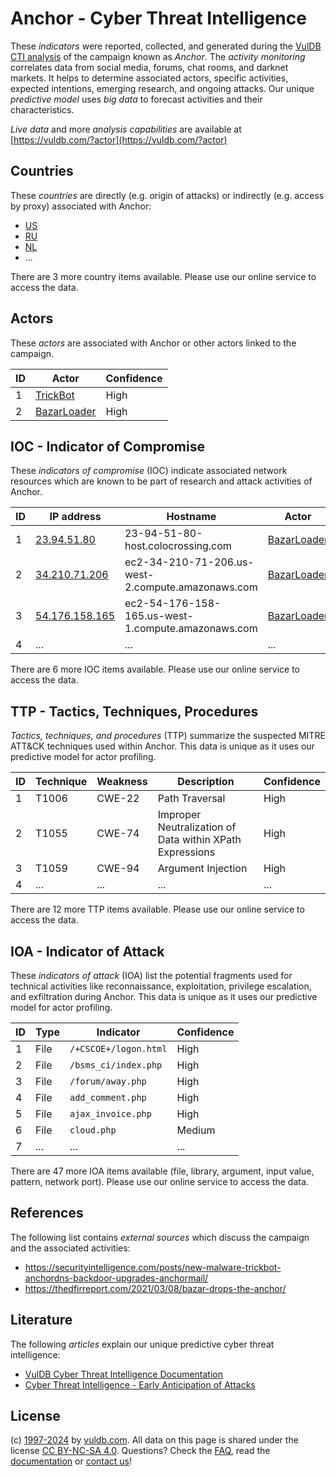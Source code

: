# Anchor - Cyber Threat Intelligence

These _indicators_ were reported, collected, and generated during the [VulDB CTI analysis](https://vuldb.com/?kb.cti) of the campaign known as _Anchor_. The _activity monitoring_ correlates data from social media, forums, chat rooms, and darknet markets. It helps to determine associated actors, specific activities, expected intentions, emerging research, and ongoing attacks. Our unique _predictive model_ uses _big data_ to forecast activities and their characteristics.

_Live data_ and more _analysis capabilities_ are available at [https://vuldb.com/?actor](https://vuldb.com/?actor)

## Countries

These _countries_ are directly (e.g. origin of attacks) or indirectly (e.g. access by proxy) associated with Anchor:

* [US](https://vuldb.com/?country.us)
* [RU](https://vuldb.com/?country.ru)
* [NL](https://vuldb.com/?country.nl)
* ...

There are 3 more country items available. Please use our online service to access the data.

## Actors

These _actors_ are associated with Anchor or other actors linked to the campaign.

ID | Actor | Confidence
-- | ----- | ----------
1 | [TrickBot](https://vuldb.com/?actor.trickbot) | High
2 | [BazarLoader](https://vuldb.com/?actor.bazarloader) | High

## IOC - Indicator of Compromise

These _indicators of compromise_ (IOC) indicate associated network resources which are known to be part of research and attack activities of Anchor.

ID | IP address | Hostname | Actor | Confidence
-- | ---------- | -------- | ----- | ----------
1 | [23.94.51.80](https://vuldb.com/?ip.23.94.51.80) | 23-94-51-80-host.colocrossing.com | [BazarLoader](https://vuldb.com/?actor.bazarloader) | High
2 | [34.210.71.206](https://vuldb.com/?ip.34.210.71.206) | ec2-34-210-71-206.us-west-2.compute.amazonaws.com | [BazarLoader](https://vuldb.com/?actor.bazarloader) | Medium
3 | [54.176.158.165](https://vuldb.com/?ip.54.176.158.165) | ec2-54-176-158-165.us-west-1.compute.amazonaws.com | [BazarLoader](https://vuldb.com/?actor.bazarloader) | Medium
4 | ... | ... | ... | ...

There are 6 more IOC items available. Please use our online service to access the data.

## TTP - Tactics, Techniques, Procedures

_Tactics, techniques, and procedures_ (TTP) summarize the suspected MITRE ATT&CK techniques used within Anchor. This data is unique as it uses our predictive model for actor profiling.

ID | Technique | Weakness | Description | Confidence
-- | --------- | -------- | ----------- | ----------
1 | T1006 | CWE-22 | Path Traversal | High
2 | T1055 | CWE-74 | Improper Neutralization of Data within XPath Expressions | High
3 | T1059 | CWE-94 | Argument Injection | High
4 | ... | ... | ... | ...

There are 12 more TTP items available. Please use our online service to access the data.

## IOA - Indicator of Attack

These _indicators of attack_ (IOA) list the potential fragments used for technical activities like reconnaissance, exploitation, privilege escalation, and exfiltration during Anchor. This data is unique as it uses our predictive model for actor profiling.

ID | Type | Indicator | Confidence
-- | ---- | --------- | ----------
1 | File | `/+CSCOE+/logon.html` | High
2 | File | `/bsms_ci/index.php` | High
3 | File | `/forum/away.php` | High
4 | File | `add_comment.php` | High
5 | File | `ajax_invoice.php` | High
6 | File | `cloud.php` | Medium
7 | ... | ... | ...

There are 47 more IOA items available (file, library, argument, input value, pattern, network port). Please use our online service to access the data.

## References

The following list contains _external sources_ which discuss the campaign and the associated activities:

* https://securityintelligence.com/posts/new-malware-trickbot-anchordns-backdoor-upgrades-anchormail/
* https://thedfirreport.com/2021/03/08/bazar-drops-the-anchor/

## Literature

The following _articles_ explain our unique predictive cyber threat intelligence:

* [VulDB Cyber Threat Intelligence Documentation](https://vuldb.com/?kb.cti)
* [Cyber Threat Intelligence - Early Anticipation of Attacks](https://www.scip.ch/en/?labs.20201022)

## License

(c) [1997-2024](https://vuldb.com/?kb.changelog) by [vuldb.com](https://vuldb.com/?kb.about). All data on this page is shared under the license [CC BY-NC-SA 4.0](https://creativecommons.org/licenses/by-nc-sa/4.0/). Questions? Check the [FAQ](https://vuldb.com/?kb.faq), read the [documentation](https://vuldb.com/?kb) or [contact us](https://vuldb.com/?contact)!
